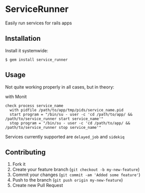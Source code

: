 # ServiceRunner

Easily run services for rails apps

## Installation

Install it systemwide:

    $ gem install service_runner

## Usage

Not quite working properly in all cases, but in theory:

with Monit
 
    check process service_name
      with pidfile /path/to/app/tmp/pids/service_name.pid
      start program = "/bin/su - user -c 'cd /path/to/app/ && /path/to/service_runner start service_name'"
      stop program = "/bin/su - user -c 'cd /path/to/app/ && /path/to/service_runner stop service_name'"

Services currently supported are `delayed_job` and `sidekiq`

## Contributing

1. Fork it
2. Create your feature branch (`git checkout -b my-new-feature`)
3. Commit your changes (`git commit -am 'Added some feature'`)
4. Push to the branch (`git push origin my-new-feature`)
5. Create new Pull Request
